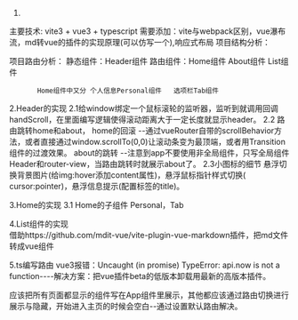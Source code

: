 1.
主要技术: vite3 + vue3 + typescript
需要添加：vite与webpack区别，vue瀑布流，md转vue的插件的实现原理(可以仿写一个),响应式布局
项目结构分析：

项目路由分析： 
           静态组件：Header组件
           路由组件：Home组件 About组件 List组件
           
           Home组件中又分 个人信息Personal组件   选项栏Tab组件  


2.Header的实现
2.1给window绑定一个鼠标滚轮的监听器，监听到就调用回调handScroll，在里面编写逻辑使得滚动距离大于一定长度就显示header。
2.2 路由跳转home和about，
home的回滚  --通过vueRouter自带的scrollBehavior方法，或者直接通过window.scrollTo(0,0)让滚动条变为最顶端，或者用Transition组件的过渡效果。
about的跳转  --注意到app不要使用非全局组件，只写全局组件Header和router-view，当路由跳转时就展示about了。
2.3小图标的细节   悬浮切换背景图片(给img:hover添加content属性)，悬浮鼠标指针样式切换( cursor:pointer)，悬浮信息提示(配置标签的title)。


3.Home的实现
3.1 Home的子组件 Personal，Tab

4.List组件的实现    
借助https://github.com/mdit-vue/vite-plugin-vue-markdown插件，把md文件转成vue组件

5.ts编写路由
vue3报错：Uncaught (in promise) TypeError: api.now is not a function----解决方案：把vue插件beta的低版本卸载用最新的高版本插件。

应该把所有页面都显示的组件写在App组件里展示，其他都应该通过路由切换进行展示与隐藏，开始进入主页的时候会空白--通过设置默认路由解决。           